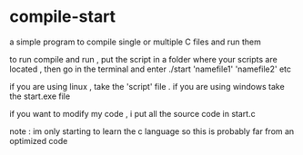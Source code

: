 # compile-start
a simple program to compile single or multiple C files and run them

to run compile and run , put the script in a folder where your scripts are located , then go in the terminal and enter ./start 'namefile1' 'namefile2' etc 

if you are using linux , take the 'script' file . if you are using windows take the start.exe file

if you want to modify my code , i put all the source code in start.c


note : im only starting to learn the c language so this is probably far from an optimized code 
